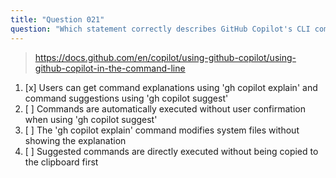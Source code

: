 ```yaml
---
title: "Question 021"
question: "Which statement correctly describes GitHub Copilot's CLI command functionality?"
---
```


> https://docs.github.com/en/copilot/using-github-copilot/using-github-copilot-in-the-command-line
1. [x] Users can get command explanations using 'gh copilot explain' and command suggestions using 'gh copilot suggest'
1. [ ] Commands are automatically executed without user confirmation when using 'gh copilot suggest'
1. [ ] The 'gh copilot explain' command modifies system files without showing the explanation
1. [ ] Suggested commands are directly executed without being copied to the clipboard first
